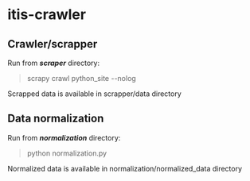 # itis-crawler
## Crawler/scrapper
Run from **_scraper_** directory:
>  scrapy crawl python_site --nolog

Scrapped data is available in scrapper/data directory
## Data normalization
Run from **_normalization_** directory: 
> python normalization.py

Normalized data is available in normalization/normalized_data directory

